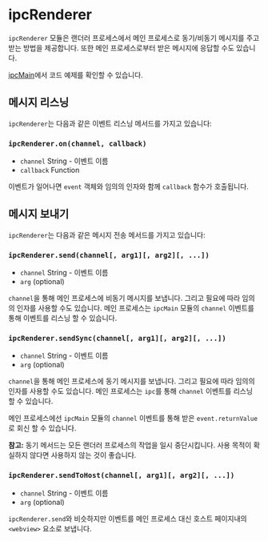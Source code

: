 ﻿# ipcRenderer

`ipcRenderer` 모듈은 랜더러 프로세스에서 메인 프로세스로 동기/비동기 메시지를 주고
받는 방법을 제공합니다. 또한 메인 프로세스로부터 받은 메시지에 응답할 수도 있습니다.

[ipcMain](ipc-main.md)에서 코드 예제를 확인할 수 있습니다.

## 메시지 리스닝

`ipcRenderer`는 다음과 같은 이벤트 리스닝 메서드를 가지고 있습니다:

### `ipcRenderer.on(channel, callback)`

* `channel` String - 이벤트 이름
* `callback` Function

이벤트가 일어나면 `event` 객체와 임의의 인자와 함께 `callback` 함수가 호출됩니다.

## 메시지 보내기

`ipcRenderer`는 다음과 같은 메시지 전송 메서드를 가지고 있습니다:

### `ipcRenderer.send(channel[, arg1][, arg2][, ...])`

* `channel` String - 이벤트 이름
* `arg` (optional)

`channel`을 통해 메인 프로세스에 비동기 메시지를 보냅니다. 그리고 필요에 따라 임의의
인자를 사용할 수도 있습니다. 메인 프로세스는 `ipcMain` 모듈의 `channel` 이벤트를 통해
이벤트를 리스닝 할 수 있습니다.

### `ipcRenderer.sendSync(channel[, arg1][, arg2][, ...])`

* `channel` String - 이벤트 이름
* `arg` (optional)

`channel`을 통해 메인 프로세스에 동기 메시지를 보냅니다. 그리고 필요에 따라 임의의
인자를 사용할 수도 있습니다. 메인 프로세스는 `ipc`를 통해 `channel` 이벤트를 리스닝
할 수 있습니다.

메인 프로세스에선 `ipcMain` 모듈의 `channel` 이벤트를 통해 받은
`event.returnValue`로 회신 할 수 있습니다.

__참고:__ 동기 메서드는 모든 랜더러 프로세스의 작업을 일시 중단시킵니다. 사용 목적이
확실하지 않다면 사용하지 않는 것이 좋습니다.

### `ipcRenderer.sendToHost(channel[, arg1][, arg2][, ...])`

* `channel` String - 이벤트 이름
* `arg` (optional)

`ipcRenderer.send`와 비슷하지만 이벤트를 메인 프로세스 대신 호스트 페이지내의
`<webview>` 요소로 보냅니다.
